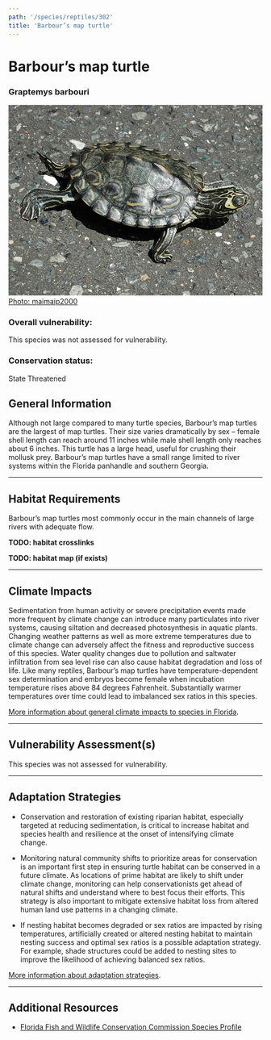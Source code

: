 ```yaml
---
path: '/species/reptiles/302'
title: 'Barbour’s map turtle'
---
```


# Barbour’s map turtle

### Graptemys barbouri

<div id="TopSection">

<div class="header-photo"><img src="302.jpg" alt="Photo for Barbour’s map turtle"/>
<figcaption><a href="https://commons.wikimedia.org/w/index.php?curid=10961672" target="_blank" rel="noopener noreferrer">Photo: maimaip2000</a></figcaption></div>

<div>

### Overall vulnerability:

This species was not assessed for vulnerability.

### Conservation status:

State Threatened

</div>
</div>

## General Information

Although not large compared to many turtle species, Barbour’s map turtles are the largest of map turtles.  Their size varies dramatically by sex – female shell length can reach around 11 inches while male shell length only reaches about 6 inches.  This turtle has a large head, useful for crushing their mollusk prey.  Barbour’s map turtles have a small range limited to river systems within the Florida panhandle and southern Georgia.

<hr />

## Habitat Requirements



Barbour’s map turtles most commonly occur in the main channels of large rivers with adequate flow.

**TODO: habitat crosslinks**

**TODO: habitat map (if exists)**

<hr />

## Climate Impacts

Sedimentation from human activity or severe precipitation events made more frequent by climate change can introduce many particulates into river systems, causing siltation and decreased photosynthesis in aquatic plants. Changing weather patterns as well as more extreme temperatures due to climate change can adversely affect the fitness and reproductive success of this species. Water quality changes due to pollution and saltwater infiltration from sea level rise can also cause habitat degradation and loss of life.  Like many reptiles, Barbour’s map turtles have temperature-dependent sex determination and embryos become female when incubation temperature rises above 84 degrees Fahrenheit.   Substantially warmer temperatures over time could lead to imbalanced sex ratios in this species.

[More information about general climate impacts to species in Florida](/impacts/species).



<hr />

## Vulnerability Assessment(s)

This species was not assessed for vulnerability.

<hr />

## Adaptation Strategies

- Conservation and restoration of existing riparian habitat, especially targeted at reducing sedimentation, is critical to increase habitat and species health and resilience at the onset of intensifying climate change.

- Monitoring natural community shifts to prioritize areas for conservation is an important first step in ensuring turtle habitat can be conserved in a future climate.  As locations of prime habitat are likely to shift under climate change, monitoring can help conservationists get ahead of natural shifts and understand where to best focus their efforts.  This strategy is also important to mitigate extensive habitat loss from altered human land use patterns in a changing climate.

- If nesting habitat becomes degraded or sex ratios are impacted by rising temperatures, artificially created or altered nesting habitat to maintain nesting success and optimal sex ratios is a possible adaptation strategy.  For example, shade structures could be added to nesting sites to improve the likelihood of achieving balanced sex ratios.

[More information about adaptation strategies](/strategies).

<hr />


## Additional Resources

- [Florida Fish and Wildlife Conservation Commission Species Profile](https://myfwc.com/wildlifehabitats/profiles/reptiles/freshwater-turtles/barbours-map-turtle/)
